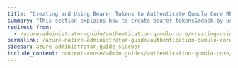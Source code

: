 ```yaml
---
title: "Creating and Using Bearer Tokens to Authenticate Qumulo Core REST API Calls"
summary: "This section explains how to create bearer tokens&mdash;by using the Qumulo Core REST API or the Web UI&mdash;to authenticate Qumulo Core REST API calls."
redirect_from:
  - /azure-administrator-guide/authentication-qumulo-core/creating-using-bearer-tokens-to-authenticate-qumulo-rest-api-calls.html
permalink: /azure-native-administrator-guide/authentication-qumulo-core/creating-using-bearer-tokens-to-authenticate-qumulo-rest-api-calls.html
sidebar: azure_administrator_guide_sidebar
include_content: content-reuse/admin-guides/authentication-qumulo-core/creating-using-bearer-tokens-to-authenticate-qumulo-rest-api-calls.md
---
```

